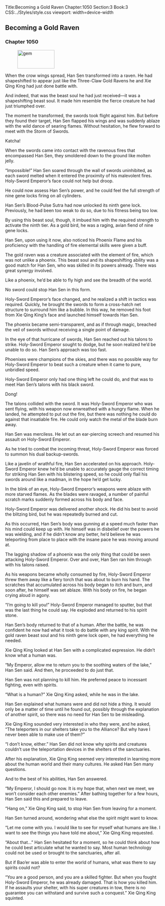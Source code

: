 Title:Becoming a Gold Raven 
Chapter:1050 
Section:3 
Book:3 
CSS:../Styles/style.css 
viewport: width=device-width
  
## Becoming a Gold Raven
### Chapter 1050 
<figure>
	<img src="../Images/gem.gif" alt="gem" id="gem" width="120" height="60" />
</figure>
  

  
  When the crow wings spread, Han Sen transformed into a raven. He had shapeshifted to appear just like the Three-Claw Gold Ravens he and Xie Qing King had just done battle with.

And indeed, that was the beast soul he had just received—it was a shapeshifting beast soul. It made him resemble the fierce creature he had just triumphed over.

The moment he transformed, the swords took flight against him. But before they found their target, Han Sen flapped his wings and was suddenly ablaze with the wild dance of searing flames. Without hesitation, he flew forward to meet with the Storm of Swords.

Katcha!

When the swords came into contact with the ravenous fires that encompassed Han Sen, they smoldered down to the ground like molten jelly.

“Impossible!” Han Sen soared through the wall of swords uninhibited, as each sword melted when it entered the proximity of his malevolent fires. Holy-Sword Emperor’s face could not help but droop.

He could now assess Han Sen’s power, and he could feel the full strength of nine gene locks firing on all cylinders.

Han Sen’s Blood-Pulse Sutra had now unlocked its ninth gene lock. Previously, he had been too weak to do so, due to his fitness being too low.

By using this beast soul, though, it imbued him with the required strength to activate the ninth tier. As a gold bird, he was a raging, avian fiend of nine gene locks.

Han Sen, upon using it now, also noticed his Phoenix Flame and his proficiency with the handling of fire elemental skills were given a buff.

The gold raven was a creature associated with the element of fire, which was not unlike a phoenix. This beast soul and its shapeshifting ability was a good match for Han Sen, who was skilled in its powers already. There was great synergy involved.

Like a phoenix, he’d be able to fly high and see the breadth of the world.

No sword could stop Han Sen in this form.

Holy-Sword Emperor’s face changed, and he realized a shift in tactics was required. Quickly, he brought the swords to form a cross-hatch net structure to surround him like a bubble. In this way, he removed his foot from Xie Qing King’s face and launched himself towards Han Sen.

The phoenix became semi-transparent, and as if through magic, breached the veil of swords without receiving a single point of damage.

In the eye of that hurricane of swords, Han Sen reached out his talons to strike. Holy-Sword Emperor sought to dodge, but he soon realized he’d be unable to do so. Han Sen’s approach was too fast.

Phoenixes were champions of the skies, and there was no possible way for Holy-Sword Emperor to beat such a creature when it came to pure, unbridled speed.

Holy-Sword Emperor only had one thing left he could do, and that was to meet Han Sen’s talons with his black sword.

Dong!

The talons collided with the sword. It was Holy-Sword Emperor who was sent flying, with his weapon now enwreathed with a hungry flame. When he landed, he attempted to put out the fire, but there was nothing he could do against that insatiable fire. He could only watch the metal of the blade burn away.

Han Sen was merciless. He let out an ear-piercing screech and resumed his assault on Holy-Sword Emperor.

As he tried to combat the incoming threat, Holy-Sword Emperor was forced to summon his dual backup-swords.

Like a javelin of wrathful fire, Han Sen accelerated on his approach. Holy-Sword Emperor knew he’d be unable to accurately gauge the correct timing for striking Han Sen with his blistering speed, so he could only flail his swords around like a madman, in the hope he’d get lucky.

In the blink of an eye, Holy-Sword Emperor’s weapons were ablaze with more starved flames. As the blades were ravaged, a number of painful scratch marks suddenly formed across his body and face.

Holy-Sword Emperor was delivered another shock. He did his best to avoid the blitzing bird, but he was repeatedly burned and cut.

As this occurred, Han Sen’s body was gunning at a speed much faster than his mind could keep up with. He himself was in disbelief over the powers he was wielding, and if he didn’t know any better, he’d believe he was teleporting from place to place with the insane pace he was moving around at.

The lagging shadow of a phoenix was the only thing that could be seen attacking Holy-Sword Emperor. Over and over, Han Sen ran him through with his talons raised.

As his weapons became wholly consumed by fire, Holy-Sword Emperor threw them away like a fiery torch that was about to burn his hand. The scratches that accumulated across his body began to itch and burn, and soon after, he himself was set ablaze. With his body on fire, he began crying aloud in agony.

“I’m going to kill you!” Holy-Sword Emperor managed to sputter, but that was the last thing he could say. He exploded and returned to his spirit stone.

Han Sen’s body returned to that of a human. After the battle, he was confident he now had what it took to do battle with any king spirit. With the gold raven beast soul and his ninth gene lock open, he had everything he needed.

Xie Qing King looked at Han Sen with a complicated expression. He didn’t know what a human was.

“My Emperor, allow me to return you to the soothing waters of the lake,” Han Sen said. And then, he proceeded to do just that.

Han Sen was not planning to kill him. He preferred peace to incessant fighting, even with spirits.

“What is a human?” Xie Qing King asked, while he was in the lake.

Han Sen explained what humans were and did not hide a thing. It would only be a matter of time until he found out, possibly through the explanation of another spirit, so there was no need for Han Sen to be misleading.

Xie Qing King sounded very interested in who they were, and he asked, “The teleporters in our shelters take you to the Alliance? But why have I never been able to make use of them?”

“I don’t know, either.” Han Sen did not know why spirits and creatures couldn’t use the teleportation devices in the shelters of the sanctuaries.

After his explanation, Xie Qing King seemed very interested in learning more about the human world and their many cultures. He asked Han Sen many questions.

And to the best of his abilities, Han Sen answered.

“My Emperor, I should go now. It is my hope that, when next we meet, we won’t consider each other enemies.” After bathing together for a few hours, Han Sen said this and prepared to leave.

“Hang on,” Xie Qing King said, to stop Han Sen from leaving for a moment.

Han Sen turned around, wondering what else the spirit might want to know.

“Let me come with you. I would like to see for myself what humans are like. I want to see the things you have told me about,” Xie Qing King requested.

“About that…” Han Sen hesitated for a moment, so he could think about how he could best articulate what he wanted to say. Most human technology could not be used or brought to the sanctuaries, after all.

But if Bao’er was able to enter the world of humans, what was there to say spirits could not?

“You are a good person, and you are a skilled fighter. But when you fought Holy-Sword Emperor, he was already damaged. That is how you killed him. If he assaults your shelter, with his super creatures in tow, there is no guarantee you can withstand and survive such a conquest.” Xie Qing King squinted.
